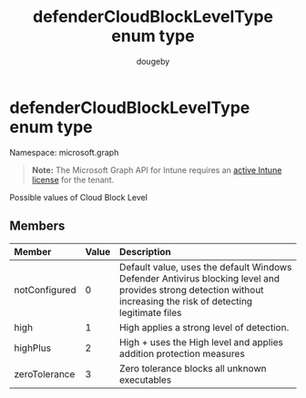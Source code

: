 ﻿---
title: "defenderCloudBlockLevelType enum type"
description: "Possible values of Cloud Block Level"
author: "dougeby"
localization_priority: Normal
ms.prod: "intune"
doc_type: enumPageType
---

# defenderCloudBlockLevelType enum type

Namespace: microsoft.graph

> **Note:** The Microsoft Graph API for Intune requires an [active Intune license](https://go.microsoft.com/fwlink/?linkid=839381) for the tenant.

Possible values of Cloud Block Level

## Members

| Member        | Value | Description                                                                                                                                                       |
| :------------ | :---- | :---------------------------------------------------------------------------------------------------------------------------------------------------------------- |
| notConfigured | 0     | Default value, uses the default Windows Defender Antivirus blocking level and provides strong detection without increasing the risk of detecting legitimate files |
| high          | 1     | High applies a strong level of detection.                                                                                                                         |
| highPlus      | 2     | High + uses the High level and applies addition protection measures                                                                                               |
| zeroTolerance | 3     | Zero tolerance blocks all unknown executables                                                                                                                     |
